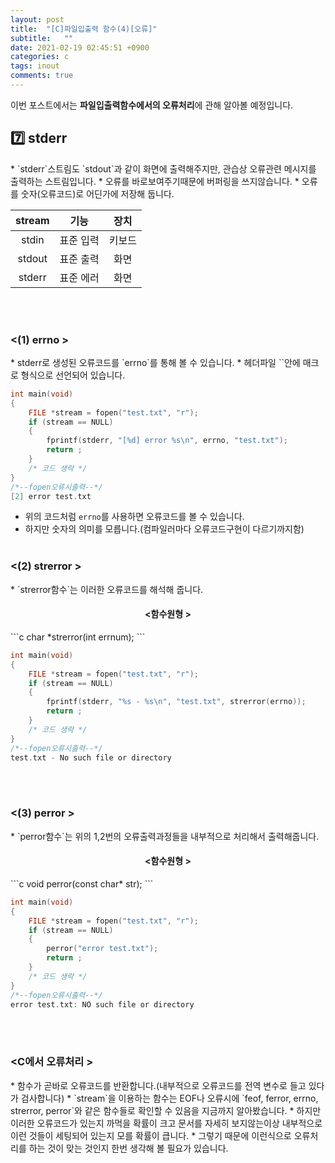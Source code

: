 ```yaml
---
layout: post
title:  "[C]파일입출력 함수(4)[오류]"
subtitle:   ""
date: 2021-02-19 02:45:51 +0900
categories: c
tags: inout
comments: true
---
```


이번 포스트에서는 **파일입출력함수에서의 오류처리**에 관해 알아볼 예정입니다.

<h2>7️⃣ stderr</h2>
* `stderr`스트림도 `stdout`과 같이 화면에 출력해주지만, 관습상 오류관련 메시지를 출력하는 스트림입니다.
* 오류를 바로보여주기때문에 버퍼링을 쓰지않습니다.
* 오류를 숫자(오류코드)로 어딘가에 저장해 둡니다.

|stream|기능|장치|
|:--:|:--:|:--:|
|stdin|표준 입력|키보드|
|stdout|표준 출력|화면|
|stderr|표준 에러|화면|

<br /><br />
<h3 align="left">&#60;(1) errno &#62;</h3>
* stderr로 생성된 오류코드를 `errno`를 통해 볼 수 있습니다.
* 헤더파일 `<errno.h>`안에 매크로 형식으로 선언되어 있습니다.

```c
int main(void)
{
    FILE *stream = fopen("test.txt", "r");
    if (stream == NULL)
    {
        fprintf(stderr, "[%d] error %s\n", errno, "test.txt");
        return ;
    }
    /* 코드 생략 */
}
/*--fopen오류시출력--*/
[2] error test.txt
```

* 위의 코드처럼 `errno`를 사용하면 오류코드를 볼 수 있습니다.
* 하지만 숫자의 의미를 모릅니다.(컴파일러마다 오류코드구현이 다르기까지함)
<br /><br />
<h3 align="left">&#60;(2) strerror &#62;</h3>
* `strerror함수`는 이러한 오류코드를 해석해 줍니다.
<h4 align="middle">&#60;함수원형 &#62;</h4>
```c
char *strerror(int errnum);
```

```c
int main(void)
{
    FILE *stream = fopen("test.txt", "r");
    if (stream == NULL)
    {
        fprintf(stderr, "%s - %s\n", "test.txt", strerror(errno));
        return ;
    }
    /* 코드 생략 */
}
/*--fopen오류시출력--*/
test.txt - No such file or directory
```
<br /><br />
<h3 align="left">&#60;(3) perror &#62;</h3>
* `perror함수`는 위의 1,2번의 오류출력과정들을 내부적으로 처리해서 출력해줍니다.
<h4 align="middle">&#60;함수원형 &#62;</h4>
```c
void perror(const char* str);
```

```c
int main(void)
{
    FILE *stream = fopen("test.txt", "r");
    if (stream == NULL)
    {
        perror("error test.txt");
        return ;
    }
    /* 코드 생략 */
}
/*--fopen오류시출력--*/
error test.txt: NO such file or directory
```
<br /><br />
<h3 align="left">&#60;C에서 오류처리 &#62;</h3>
* 함수가 곧바로 오류코드를 반환합니다.(내부적으로 오류코드를 전역 변수로 들고 있다가 검사합니다)
* `stream`을 이용하는 함수는 EOF나 오류시에 `feof, ferror, errno, strerror, perror`와 같은 함수들로 확인할 수 있음을 지금까지 알아봤습니다. 
* 하지만 이러한 오류코드가 있는지 까먹을 확률이 크고 문서를 자세히 보지않는이상 내부적으로 이런 것들이 세팅되어 있는지 모를 확률이 큽니다.
* 그렇기 때문에 이런식으로 오류처리를 하는 것이 맞는 것인지 한번 생각해 볼 필요가 있습니다.